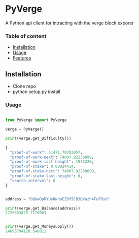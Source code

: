 # PyVerge

A Python api client for intracting with the verge block exporer

### Table of content
 
* [Installation](#installation)
* [Usage](#usage)
* [Features](#features)


## Installation

 -  Clone repo
 -  python setup.py install
 
 
### Usage
``` python
 
from PyVerge import PyVerge

verge = PyVerge()

print(verge.get_Difficulty())

{
  "proof-of-work": 51471.70202057,
  "proof-of-work-next": 74007.92238899,
  "proof-of-work-last-height": 1945220,
  "proof-of-stake": 0.00024414,
  "proof-of-stake-next": 74007.92238899,
  "proof-of-stake-last-height": 0,
  "search-interval": 0
}


address = "DQkwDpRYUyNNnoEZDf5Cb3QVazh4FuPRs9"

print(verge.get_Balance(address))
2725553425.7179003


print(verge.get_Moneysupply())
14695794120.548811
```
